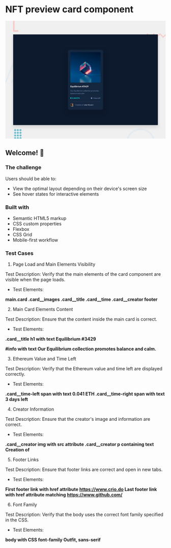 # NFT preview card component

![Design preview for the NFT preview card component coding challenge](./assets/desktop-preview.jpg)

## Welcome! 👋

### The challenge

Users should be able to:

- View the optimal layout depending on their device's screen size
- See hover states for interactive elements

### Built with

- Semantic HTML5 markup
- CSS custom properties
- Flexbox
- CSS Grid
- Mobile-first workflow
  

### Test Cases

1. Page Load and Main Elements Visibility

Test Description: Verify that the main elements of the card component are visible when the page loads.

- Test Elements:

**main.card
.card__images
.card__title
.card__time
.card__creator
footer**

2. Main Card Elements Content

Test Description: Ensure that the content inside the main card is correct.

- Test Elements:

**.card__title h1 with text Equilibrium #3429**

**#info with text Our Equilibrium collection promotes balance and calm.** 

3. Ethereum Value and Time Left

Test Description: Verify that the Ethereum value and time left are displayed correctly.

- Test Elements:

**.card__time-left span with text 0.041 ETH
.card__time-right span with text 3 days left**

4. Creator Information

Test Description: Ensure that the creator's image and information are correct.

- Test Elements:

**.card__creator img with src attribute
.card__creator p containing text Creation of**

5. Footer Links

Test Description: Ensure that footer links are correct and open in new tabs.

- Test Elements:

**First footer link with href attribute https://www.crio.do
Last footer link with href attribute matching https://www.github.com/<username>**

6. Font Family

Test Description: Verify that the body uses the correct font family specified in the CSS.

- Test Elements:

**body with CSS font-family Outfit, sans-serif**